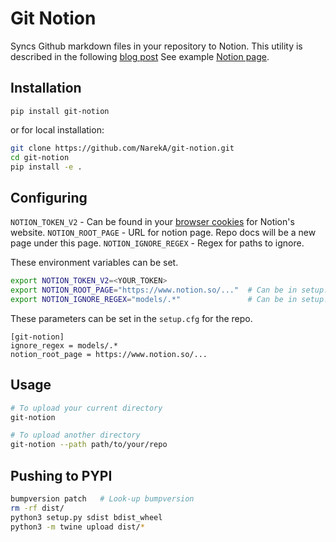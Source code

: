 Git Notion
==========

Syncs Github markdown files in your repository to Notion.
This utility is described in the following [blog post](https://www.swiftlane.com/blog/syncing-docs-from-code-repositories-to-notion/)
See example [Notion page](https://www.notion.so/git_notion-195c08d3d14140eb9a35ac00f9a0f078).

## Installation
```
pip install git-notion
```

or for local installation:

```bash
git clone https://github.com/NarekA/git-notion.git
cd git-notion
pip install -e .
```

## Configuring

`NOTION_TOKEN_V2` - Can be found in your [browser cookies](https://www.redgregory.com/notion/2020/6/15/9zuzav95gwzwewdu1dspweqbv481s5) for Notion's website.
`NOTION_ROOT_PAGE` - URL for notion page. Repo docs will be a new page under this page.
`NOTION_IGNORE_REGEX` - Regex for paths to ignore.

These environment variables can be set.
```bash
export NOTION_TOKEN_V2=<YOUR_TOKEN>
export NOTION_ROOT_PAGE="https://www.notion.so/..."  # Can be in setup.cfg as well
export NOTION_IGNORE_REGEX="models/.*"               # Can be in setup.cfg as well
```

These parameters can be set in the `setup.cfg` for the repo.
```
[git-notion]
ignore_regex = models/.*
notion_root_page = https://www.notion.so/...
```

## Usage

```bash
# To upload your current directory
git-notion

# To upload another directory
git-notion --path path/to/your/repo
```


## Pushing to PYPI

```bash
bumpversion patch   # Look-up bumpversion
rm -rf dist/
python3 setup.py sdist bdist_wheel
python3 -m twine upload dist/*
```
